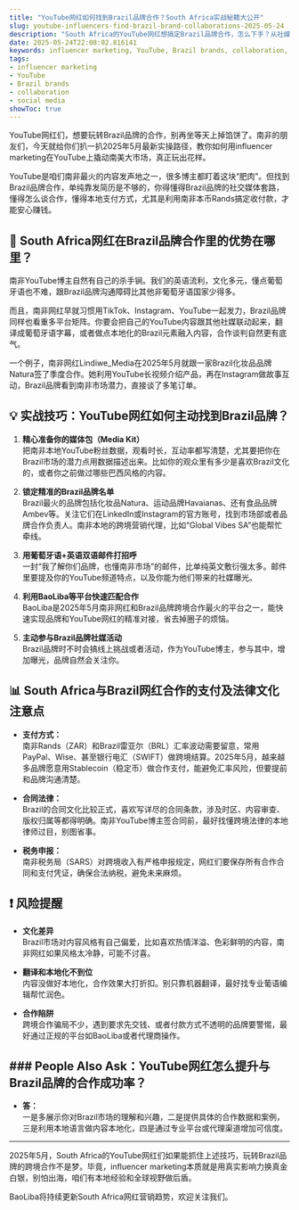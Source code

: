 ```yaml
---
title: "YouTube网红如何找到Brazil品牌合作？South Africa实战秘籍大公开"
slug: youtube-influencers-find-brazil-brand-collaborations-2025-05-24
description: "South Africa的YouTube网红想搞定Brazil品牌合作，怎么下手？从社媒玩法、合作渠道到支付细节，带你走进实战一线，助你快速搞定跨境合作。"
date: 2025-05-24T22:08:02.816141
keywords: influencer marketing, YouTube, Brazil brands, collaboration, social media
tags:
- influencer marketing
- YouTube
- Brazil brands
- collaboration
- social media
showToc: true
---
```


YouTube网红们，想要玩转Brazil品牌的合作，别再坐等天上掉馅饼了。南非的朋友们，今天就给你们扒一扒2025年5月最新实操路径，教你如何用influencer marketing在YouTube上撬动南美大市场，真正玩出花样。

YouTube是咱们南非最火的内容发声地之一，很多博主都盯着这块“肥肉”。但找到Brazil品牌合作，单纯靠发简历是不够的，你得懂得Brazil品牌的社交媒体套路，懂得怎么谈合作，懂得本地支付方式，尤其是利用南非本币Rands搞定收付款，才能安心赚钱。

## 📢 South Africa网红在Brazil品牌合作里的优势在哪里？

南非YouTube博主自然有自己的杀手锏。我们的英语流利，文化多元，懂点葡萄牙语也不难，跟Brazil品牌沟通障碍比其他非葡萄牙语国家少得多。

而且，南非网红早就习惯用TikTok、Instagram、YouTube一起发力，Brazil品牌同样也看重多平台矩阵。你要会把自己的YouTube内容跟其他社媒联动起来，翻译成葡萄牙语字幕，或者做点本地化的Brazil元素融入内容，合作谈判自然更有底气。

一个例子，南非网红Lindiwe_Media在2025年5月就跟一家Brazil化妆品品牌Natura签了季度合作。她利用YouTube长视频介绍产品，再在Instagram做故事互动，Brazil品牌看到南非市场潜力，直接谈了多笔订单。

## 💡 实战技巧：YouTube网红如何主动找到Brazil品牌？

1. **精心准备你的媒体包（Media Kit）**  
   把南非本地YouTube粉丝数据，观看时长，互动率都写清楚，尤其要把你在Brazil市场的潜力点用数据描述出来。比如你的观众里有多少是喜欢Brazil文化的，或者你之前做过哪些巴西风格的内容。

2. **锁定精准的Brazil品牌名单**  
   Brazil最火的品牌包括化妆品Natura、运动品牌Havaianas、还有食品品牌Ambev等。关注它们在LinkedIn或Instagram的官方账号，找到市场部或者品牌合作负责人。南非本地的跨境营销代理，比如“Global Vibes SA”也能帮忙牵线。

3. **用葡萄牙语+英语双语邮件打招呼**  
   一封“我了解你们品牌，也懂南非市场”的邮件，比单纯英文敷衍强太多。邮件里要提及你的YouTube频道特点，以及你能为他们带来的社媒曝光。

4. **利用BaoLiba等平台快速匹配合作**  
   BaoLiba是2025年5月南非网红和Brazil品牌跨境合作最火的平台之一，能快速实现品牌和YouTube网红的精准对接，省去掉圈子的烦恼。

5. **主动参与Brazil品牌社媒活动**  
   Brazil品牌时不时会搞线上挑战或者活动，作为YouTube博主，参与其中，增加曝光，品牌自然会关注你。

## 📊 South Africa与Brazil网红合作的支付及法律文化注意点

- **支付方式：**  
  南非Rands（ZAR）和Brazil雷亚尔（BRL）汇率波动需要留意，常用PayPal、Wise、甚至银行电汇（SWIFT）做跨境结算。2025年5月，越来越多品牌愿意用Stablecoin（稳定币）做合作支付，能避免汇率风险，但要提前和品牌沟通清楚。

- **合同法律：**  
  Brazil的合同文化比较正式，喜欢写详尽的合同条款，涉及时区、内容审查、版权归属等都得明确。南非YouTube博主签合同前，最好找懂跨境法律的本地律师过目，别图省事。

- **税务申报：**  
  南非税务局（SARS）对跨境收入有严格申报规定，网红们要保存所有合作合同和支付凭证，确保合法纳税，避免未来麻烦。

## ❗ 风险提醒

- **文化差异**  
  Brazil市场对内容风格有自己偏爱，比如喜欢热情洋溢、色彩鲜明的内容，南非网红如果风格太冷静，可能不讨喜。

- **翻译和本地化不到位**  
  内容没做好本地化，合作效果大打折扣。别只靠机器翻译，最好找专业葡语编辑帮忙润色。

- **合作陷阱**  
  跨境合作骗局不少，遇到要求先交钱、或者付款方式不透明的品牌要警惕，最好通过正规的平台如BaoLiba或者代理商操作。

## ### People Also Ask：YouTube网红怎么提升与Brazil品牌的合作成功率？

- **答：**  
  一是多展示你对Brazil市场的理解和兴趣，二是提供具体的合作数据和案例，三是利用本地语言做内容本地化，四是通过专业平台或代理渠道增加可信度。

---

2025年5月，South Africa的YouTube网红们如果能抓住上述技巧，玩转Brazil品牌的跨境合作不是梦。毕竟，influencer marketing本质就是用真实影响力换真金白银，别怕出海，咱们有本地经验和全球视野做后盾。

BaoLiba将持续更新South Africa网红营销趋势，欢迎关注我们。